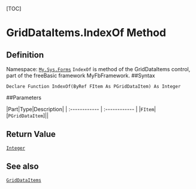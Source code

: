 [TOC]
# GridDataItems.IndexOf Method

## Definition
Namespace: [`My.Sys.Forms`](My.Sys.Forms.md)
`IndexOf` is method of the GridDataItems control, part of the freeBasic framework MyFbFramework.
##Syntax
```freeBasic
Declare Function IndexOf(ByRef FItem As PGridDataItem) As Integer
```

##Parameters

|Part|Type|Description|
| :------------ | :------------ |
|`FItem`|[`PGridDataItem`]||

## Return Value
[`Integer`]("https://www.freebasic.net/wiki/KeyPgInteger")
## See also
[`GridDataItems`](GridDataItems.md)
